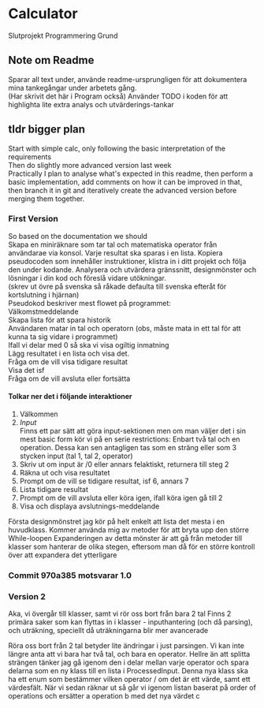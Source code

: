 # Calculator
Slutprojekt Programmering Grund

## Note om Readme  
Sparar all text under, använde readme-ursprungligen för att dokumentera mina tankegångar under arbetets gång.  
(Har skrivit det här i Program också) Använder TODO i koden för att highlighta lite extra analys och utvärderings-tankar



## tldr bigger plan
Start with simple calc, only following the basic interpretation of the requirements  
Then do slightly more advanced version last week  
Practically I plan to analyse what's expected in this readme, then perform a basic implementation, add comments on how it can be improved in that, then branch it in git and iteratively create the advanced version before merging them together.  
  
### First Version
So based on the documentation we should  
Skapa en miniräknare som tar tal och matematiska operator från användarae via konsol. Varje resultat ska sparas i en lista. Kopiera pseudocoden som innehåller instruktioner, klistra in i ditt projekt och följa den under kodande. Analysera och utvärdera gränssnitt, designmönster och lösningar i din kod och föreslå vidare utökningar.  
(skrev ut övre på svenska så råkade defaulta till svenska efteråt för kortslutning i hjärnan)  
Pseudokod beskriver mest flowet på programmet:  
Välkomstmeddelande  
Skapa lista för att spara historik  
Användaren matar in tal och operatorn (obs, måste mata in ett tal för att kunna ta sig vidare i programmet)  
Ifall vi delar med 0 så ska vi visa ogiltig inmatning  
Lägg resultatet i en lista och visa det.  
Fråga om de vill visa tidigare resultat  
Visa det isf  
Fråga om de vill avsluta eller fortsätta  
  
#### Tolkar ner det i följande interaktioner
1. Välkommen
2. *Input*  
Finns ett par sätt att göra input-sektionen men om man väljer det i sin mest basic form kör vi på en serie restrictions: Enbart två tal och en operation. Dessa kan sen antagligen tas som en sträng eller som 3 stycken input (tal 1, tal 2, operator) 
3. Skriv ut om input är /0 eller annars felaktiskt, returnera till steg 2
4. Räkna ut och visa resultatet
5. Prompt om de vill se tidigare resultat, isf 6, annars 7
6. Lista tidigare resultat
7. Prompt om de vill avsluta eller köra igen, ifall köra igen gå till 2
8. Visa och displaya avslutnings-meddelande

Första designmönstret jag kör på helt enkelt att lista det mesta i en huvudklass.  Kommer använda mig av metoder för att bryta upp den större While-loopen
Expanderingen av detta mönster är att gå från metoder till klasser som hanterar de olika stegen, eftersom man då för en större kontroll över att expandera det ytterligare

### Commit 970a385 motsvarar 1.0
  
### Version 2
Aka, vi övergår till klasser, samt vi rör oss bort från bara 2 tal
Finns 2 primära saker som kan flyttas in i klasser - inputhantering (och då parsing), och uträkning, speciellt då uträkningarna blir mer avancerade

Röra oss bort från 2 tal betyder lite ändringar i just parsingen. Vi kan inte längre anta att vi bara har två tal, och bara en operator. Hellre än att splitta strängen tänker jag gå igenom den i delar mellan varje operator och spara delarna som en ny klass till en lista i ProcessedInput. Denna nya klass ska ha ett enum som bestämmer vilken operator / om det är ett värde, samt ett värdesfält.
När vi sedan räknar ut så går vi igenom listan baserat på order of operations och ersätter a operation b med det nya värdet c